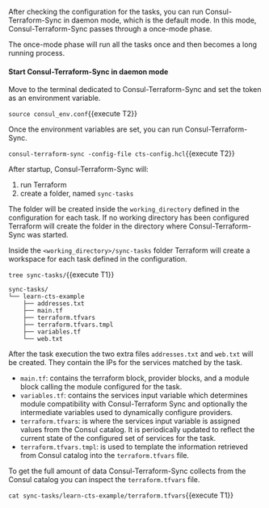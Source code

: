 After checking the configuration for the tasks, you can run Consul-Terraform-Sync in daemon mode, which is the default mode. In this mode, Consul-Terraform-Sync passes through a 
once-mode phase. 

The once-mode phase will run all the tasks once and then becomes a long running process. 

#### Start Consul-Terraform-Sync in daemon mode

Move to the terminal dedicated to Consul-Terraform-Sync and set
the token as an environment variable.

`source consul_env.conf`{{execute T2}}

Once the environment variables are set, you can run Consul-Terraform-Sync.

`consul-terraform-sync -config-file cts-config.hcl`{{execute T2}}

After startup, Consul-Terraform-Sync will:

1. run Terraform 
1. create a folder, named `sync-tasks`
 
The folder will be created inside the `working_directory` defined in the configuration for each task. If no working directory has been configured Terraform will create the 
folder in the directory where Consul-Terraform-Sync was started.

Inside the `<working_directory>/sync-tasks` folder Terraform will create a 
workspace for each task defined in the configuration.

`tree sync-tasks/`{{execute T1}}

```snapshot
sync-tasks/
└── learn-cts-example
    ├── addresses.txt
    ├── main.tf
    ├── terraform.tfvars
    ├── terraform.tfvars.tmpl
    ├── variables.tf
    └── web.txt
```

After the task execution the two extra files `addresses.txt` and `web.txt` will 
be created. They contain the IPs for the services matched by the task.

- `main.tf`: contains the terraform block, provider blocks, and a module block 
calling the module configured for the task.
- `variables.tf`: contains the services input variable which determines module 
compatibility with Consul-Terraform Sync and optionally the intermediate 
variables used to dynamically configure providers.
- `terraform.tfvars`: is where the services input variable is assigned values 
from the Consul catalog. It is periodically updated to reflect the current state
of the configured set of services for the task. 
- `terraform.tfvars.tmpl`:  is used to template the information retrieved from
Consul catalog into the `terraform.tfvars` file.

To get the full amount of data Consul-Terraform-Sync collects from the Consul
catalog you can inspect the `terraform.tfvars` file.

`cat sync-tasks/learn-cts-example/terraform.tfvars`{{execute T1}}


